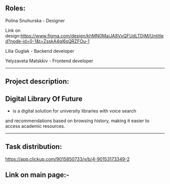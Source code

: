 Roles:
----------------

Polina Snuhurska - Designer

Link on design:https://www.figma.com/design/khMN0MaiJA8VxQFUdLTDjM/Untitled?node-id=0-1&t=ZsskA4ql6sQRZFOu-1

Lilia Guglak - Backend developer

Yelyzaveta Matskkiv - Frontend developer

--------------------------------------------------------------------------------------

Project description:
------------------------------

Digital Library Of Future
---------------------------------
- is a digital solution for university libraries with voice search

and recommendations based on browsing history, making it easier to access academic resources.

---------------------------------------------------------------------------------------

Task distribution: 
--------------------------
https://app.clickup.com/9015850733/v/b/4-90153173349-2

Link on main page:-
-------------------------





